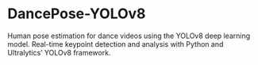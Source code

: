 # DancePose-YOLOv8
Human pose estimation for dance videos using the YOLOv8 deep learning model. Real-time keypoint detection and analysis with Python and Ultralytics’ YOLOv8 framework.
